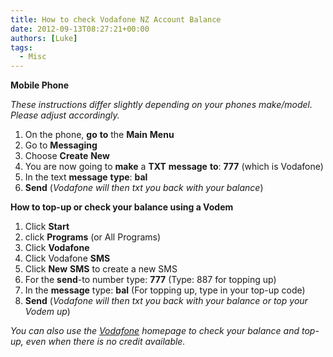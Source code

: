 ```yaml
---
title: How to check Vodafone NZ Account Balance
date: 2012-09-13T08:27:21+00:00
authors: [Luke]
tags:
  - Misc
---
```

**Mobile Phone**

_These instructions differ slightly depending on your phones make/model. Please adjust accordingly._

  1. On the phone, **go** **to** the **Main** **Menu**
  2. Go to **Messaging**
  3. Choose **Create** **New**
  4. You are now going to **make** a **TXT** **message** **to**: **777** (which is Vodafone)
  5. In the text **message** **type**: **bal**
  6. **Send** (_Vodafone will then txt you back with your balance_)

**How to top-up or check your balance using a Vodem**

  1. Click **Start**
  2. click **Programs** (or All Programs)
  3. Click **Vodafone**
  4. Click Vodafone **SMS**
  5. Click **New** **SMS** to create a new SMS
  6. For the **send**-to number type: **777** (Type: 887 for topping up)
  7. In the **message** type: **bal** (For topping up, type in your top-up code)
  8. **Send** (_Vodafone will then txt you back with your balance or top your Vodem up_)

_You can also use the <a title="Vodafone" href="http://www.vodafone.co.nz/" target="_blank">Vodafone</a> homepage to check your balance and top-up, even when there is no credit available._

&nbsp;